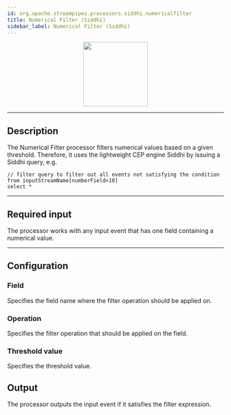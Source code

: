 ```yaml
---
id: org.apache.streampipes.processors.siddhi.numericalfilter
title: Numerical Filter (Siddhi)
sidebar_label: Numerical Filter (Siddhi)
---
```


<!--
  ~ Licensed to the Apache Software Foundation (ASF) under one or more
  ~ contributor license agreements.  See the NOTICE file distributed with
  ~ this work for additional information regarding copyright ownership.
  ~ The ASF licenses this file to You under the Apache License, Version 2.0
  ~ (the "License"); you may not use this file except in compliance with
  ~ the License.  You may obtain a copy of the License at
  ~
  ~    http://www.apache.org/licenses/LICENSE-2.0
  ~
  ~ Unless required by applicable law or agreed to in writing, software
  ~ distributed under the License is distributed on an "AS IS" BASIS,
  ~ WITHOUT WARRANTIES OR CONDITIONS OF ANY KIND, either express or implied.
  ~ See the License for the specific language governing permissions and
  ~ limitations under the License.
  ~
  -->



<p align="center"> 
    <img src="/img/pipeline-elements/org.apache.streampipes.processors.siddhi.numericalfilter/icon.png" width="150px;" class="pe-image-documentation"/>
</p>

***

## Description
The Numerical Filter processor filters numerical values based on a given threshold. Therefore, it uses the lightweight
CEP engine Siddhi by issuing a Siddhi query, e.g.

```
// filter query to filter out all events not satisfying the condition
from inputStreamName[numberField<10]
select *
```

***

## Required input
The processor works with any input event that has one field containing a numerical value.

***

## Configuration

### Field
Specifies the field name where the filter operation should be applied on.


### Operation
Specifies the filter operation that should be applied on the field.

### Threshold value
Specifies the threshold value.

## Output
The processor outputs the input event if it satisfies the filter expression.
